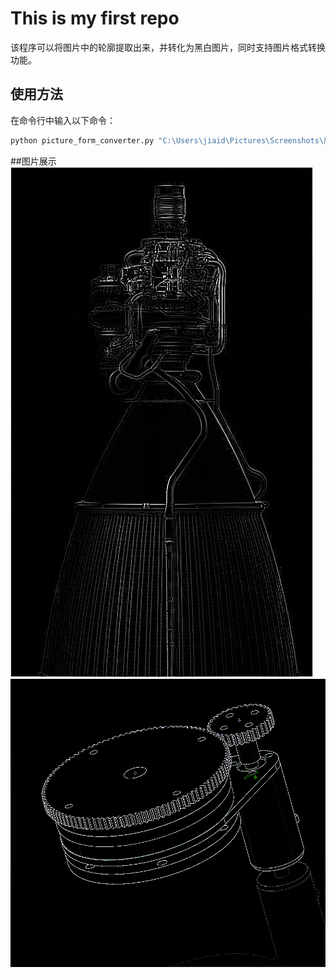 # This is my first repo

该程序可以将图片中的轮廓提取出来，并转化为黑白图片，同时支持图片格式转换功能。

## 使用方法

在命令行中输入以下命令：

```bash
python picture_form_converter.py "C:\Users\jiaid\Pictures\Screenshots\屏幕截图 2024-09-04 165419.png" "C:\Users\jiaid\Desktop" --name "movhhh.bmp" --style "black"
```
##图片展示<br>
![展示图片1](./picture/mov.bmp)<br>
![展示图片2](./picture/jackson.png)

